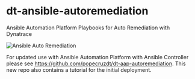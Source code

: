 # dt-ansible-autoremediation
Ansible Automation Platform Playbooks for Auto Remediation with Dynatrace

![Ansible Auto Remediation](sample_screenshot.png)

For updated use with Ansible Automation Platform with Ansible Controller please see https://github.com/popecruzdt/dt-aap-autoremediation.  This new repo also contains a tutorial for the initial deployment.
